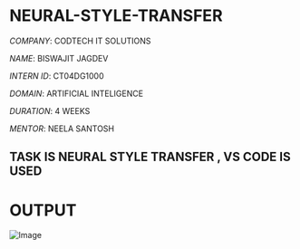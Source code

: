 # NEURAL-STYLE-TRANSFER

*COMPANY*: CODTECH IT SOLUTIONS

*NAME*: BISWAJIT JAGDEV

*INTERN ID*: CT04DG1000

*DOMAIN*: ARTIFICIAL INTELIGENCE

*DURATION*: 4 WEEKS

*MENTOR*: NEELA SANTOSH

## TASK IS NEURAL STYLE TRANSFER , VS CODE IS USED

# OUTPUT

![Image](https://github.com/user-attachments/assets/e79456bc-83e8-417a-ba65-bfe4a46a4490)
